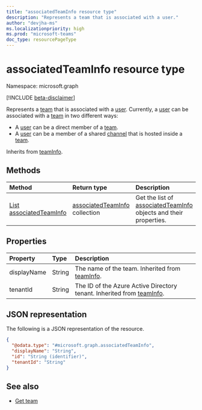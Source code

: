 ```yaml
---
title: "associatedTeamInfo resource type"
description: "Represents a team that is associated with a user."
author: "devjha-ms"
ms.localizationpriority: high
ms.prod: "microsoft-teams"
doc_type: resourcePageType
---
```


# associatedTeamInfo resource type

Namespace: microsoft.graph

[!INCLUDE [beta-disclaimer](../../includes/beta-disclaimer.md)]

Represents a [team](team.md) that is associated with a [user](../resources/user.md). 
Currently, a [user](../resources/user.md) can be associated with a [team](../resources/team.md) in two different ways:
* A [user](../resources/user.md) can be a direct member of a [team](../resources/team.md).
* A [user](../resources/user.md) can be a member of a shared [channel](../resources/channel.md) that is hosted inside a [team](../resources/team.md).



Inherits from [teamInfo](../resources/teaminfo.md).

## Methods
|Method|Return type|Description|
|:---|:---|:---|
|[List associatedTeamInfo](../api/associatedteaminfo-list.md)|[associatedTeamInfo](../resources/associatedteaminfo.md) collection|Get the list of [associatedTeamInfo](../resources/associatedteaminfo.md) objects and their properties.|

## Properties
|Property|Type|Description|
|:---|:---|:---|
|displayName|String|The name of the team. Inherited from [teamInfo](../resources/teaminfo.md).|
|tenantId|String|The ID of the Azure Active Directory tenant. Inherited from [teamInfo](../resources/teaminfo.md).|


## JSON representation
The following is a JSON representation of the resource.
<!-- {
  "blockType": "resource",
  "keyProperty": "id",
  "@odata.type": "microsoft.graph.associatedTeamInfo",
  "baseType": "microsoft.graph.teamInfo",
  "openType": false
}
-->
``` json
{
  "@odata.type": "#microsoft.graph.associatedTeamInfo",
  "displayName": "String",
  "id": "String (identifier)",
  "tenantId": "String"
}
```

## See also
- [Get team](../api/team-get.md)